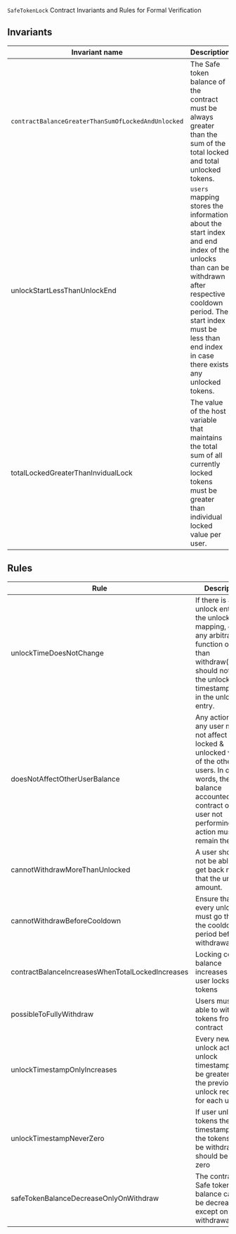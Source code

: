 `SafeTokenLock` Contract Invariants and Rules for Formal Verification

## Invariants

| Invariant name                                   | Description                                                                                                                                                                                                                             |
| ------------------------------------------------ | --------------------------------------------------------------------------------------------------------------------------------------------------------------------------------------------------------------------------------------- |
| `contractBalanceGreaterThanSumOfLockedAndUnlocked` | The Safe token balance of the contract must be always greater than the sum of the total locked and total unlocked tokens.                                                                                                                       |
| unlockStartLessThanUnlockEnd                     | `users` mapping stores the information about the start index and end index of the unlocks than can be withdrawn after respective cooldown period. The start index must be less than end index in case there exists any unlocked tokens. |
| totalLockedGreaterThanInvidualLock               | The value of the host variable that maintains the total sum of all currently locked tokens must be greater than individual locked value per user.                                                                                       |

## Rules

| Rule                                             | Description                                                                                                                                                                                                  |
| ------------------------------------------------ | ------------------------------------------------------------------------------------------------------------------------------------------------------------------------------------------------------------ |
| unlockTimeDoesNotChange                          | If there is an unlock entry in the unlocks mapping, call to any arbitrary function other than withdraw(uint32) should not affect the unlockAt timestamp value in the unlock entry.                           |
| doesNotAffectOtherUserBalance                    | Any action by any user must not affect the locked & unlocked value of the other users. In other words, the total balance accounted in the contract of the user not performing any action must remain the same. |
| cannotWithdrawMoreThanUnlocked                   | A user should not be able to get back more that the unlocked amount.                                                                                                                                         |
| cannotWithdrawBeforeCooldown                     | Ensure that every unlock must go through the cooldown period before withdrawal                                                                                                                                   |
| contractBalanceIncreasesWhenTotalLockedIncreases | Locking contract balance increases when user locks tokens                                                                                                                                                    |
| possibleToFullyWithdraw                          | Users must be able to withdraw tokens from the contract                                                                                                                                                      |
| unlockTimestampOnlyIncreases                     | Every new unlock action's unlock timestamp must be greater than the previous unlock request for each user                                                                                                         |
| unlockTimestampNeverZero                         | If user unlocks tokens the timestamp when the tokens can be withdrawn should be non zero                                                                                                                     |
| safeTokenBalanceDecreaseOnlyOnWithdraw           | The contract's Safe token balance cannot be decreased except on withdrawal.                                                                                                                                  |
